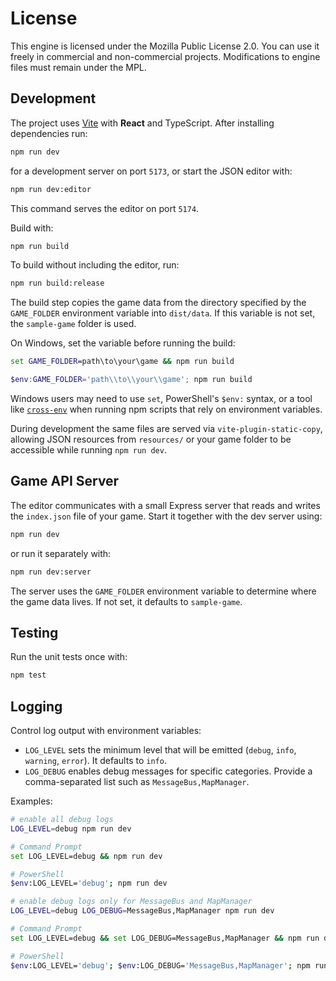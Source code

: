 # License

This engine is licensed under the Mozilla Public License 2.0. You can use it freely in commercial and non-commercial projects. Modifications to engine files must remain under the MPL.

## Development

The project uses [Vite](https://vitejs.dev/) with **React** and TypeScript. After installing dependencies run:

```bash
npm run dev
```

for a development server on port `5173`, or start the JSON editor with:

```bash
npm run dev:editor
```

This command serves the editor on port `5174`.

Build with:

```bash
npm run build
```

To build without including the editor, run:

```bash
npm run build:release
```

The build step copies the game data from the directory specified by the
`GAME_FOLDER` environment variable into `dist/data`. If this variable is not
set, the `sample-game` folder is used.

On Windows, set the variable before running the build:

```cmd
set GAME_FOLDER=path\to\your\game && npm run build
```

```powershell
$env:GAME_FOLDER='path\\to\\your\\game'; npm run build
```

Windows users may need to use `set`, PowerShell's `$env:` syntax, or a tool like
[`cross-env`](https://github.com/kentcdodds/cross-env) when running npm
scripts that rely on environment variables.

During development the same files are served via `vite-plugin-static-copy`,
allowing JSON resources from `resources/` or your game folder to be accessible
while running `npm run dev`.

## Game API Server

The editor communicates with a small Express server that reads and writes the
`index.json` file of your game. Start it together with the dev server using:

```bash
npm run dev
```

or run it separately with:

```bash
npm run dev:server
```

The server uses the `GAME_FOLDER` environment variable to determine where the
game data lives. If not set, it defaults to `sample-game`.

## Testing

Run the unit tests once with:

```bash
npm test
```

## Logging

Control log output with environment variables:

- `LOG_LEVEL` sets the minimum level that will be emitted (`debug`, `info`, `warning`, `error`). It defaults to `info`.
- `LOG_DEBUG` enables debug messages for specific categories. Provide a comma-separated list such as `MessageBus,MapManager`.

Examples:

```bash
# enable all debug logs
LOG_LEVEL=debug npm run dev

# Command Prompt
set LOG_LEVEL=debug && npm run dev

# PowerShell
$env:LOG_LEVEL='debug'; npm run dev

# enable debug logs only for MessageBus and MapManager
LOG_LEVEL=debug LOG_DEBUG=MessageBus,MapManager npm run dev

# Command Prompt
set LOG_LEVEL=debug && set LOG_DEBUG=MessageBus,MapManager && npm run dev

# PowerShell
$env:LOG_LEVEL='debug'; $env:LOG_DEBUG='MessageBus,MapManager'; npm run dev
```

